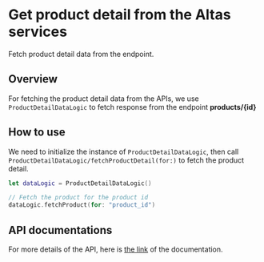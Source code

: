 #  Get product detail from the Altas services

Fetch product detail data from the endpoint.

## Overview

For fetching the product detail data from the APIs, we use ``ProductDetailDataLogic`` to fetch response from the endpoint **products/{id}**

## How to use

We need to initialize the instance of ``ProductDetailDataLogic``, then call ``ProductDetailDataLogic/fetchProductDetail(for:)`` to fetch the product detail.

```swift
let dataLogic = ProductDetailDataLogic()

// Fetch the product for the product id
dataLogic.fetchProduct(for: "product_id")
```

## API documentations

For more details of the API, here is [the link](http://rtfm.vestiairecollective.com/#operation/getProduct) of the documentation.
